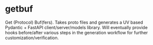 # getbuf
Get (Protocol) Buf(fers). Takes proto files and generates a UV based Pydantic + FastAPI client/server/models library. Will eventually provide hooks before/after various steps in the generation workflow for further customization/verification.  
